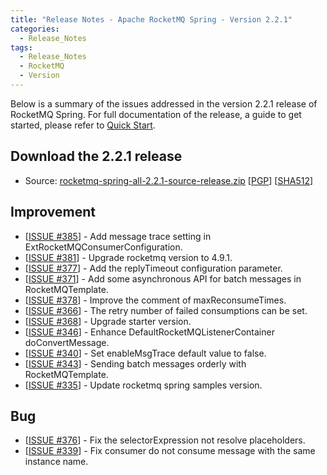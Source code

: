 ```yaml
---
title: "Release Notes - Apache RocketMQ Spring - Version 2.2.1"
categories:
  - Release_Notes
tags:
  - Release_Notes
  - RocketMQ
  - Version
---
```


Below is a summary of the issues addressed in the version 2.2.1 release of RocketMQ Spring. For full documentation of the release, a guide to get started, please refer to [Quick Start](https://github.com/apache/rocketmq-spring).


<h2> Download the 2.2.1 release</h2>
    
* Source: [rocketmq-spring-all-2.2.1-source-release.zip](https://archive.apache.org/dist/rocketmq/rocketmq-spring/2.2.1/rocketmq-spring-all-2.2.1-source-release.zip) [[PGP](https://archive.apache.org/dist/rocketmq/rocketmq-spring/2.2.1/rocketmq-spring-all-2.2.1-source-release.zip.asc)] [[SHA512](https://archive.apache.org/dist/rocketmq/rocketmq-spring/2.2.1/rocketmq-spring-all-2.2.1-source-release.zip.sha512)]


## Improvement
<ul>
<li>[<a href='https://github.com/apache/rocketmq-spring/issues/385'>ISSUE #385</a>] -  Add message trace setting in ExtRocketMQConsumerConfiguration.
</li>
<li>[<a href='https://github.com/apache/rocketmq-spring/issues/381'>ISSUE #381</a>] -  Upgrade rocketmq version to 4.9.1.
</li>
<li>[<a href='https://github.com/apache/rocketmq-spring/issues/377'>ISSUE #377</a>] -  Add the replyTimeout configuration parameter.
</li>
<li>[<a href='https://github.com/apache/rocketmq-spring/issues/371'>ISSUE #371</a>] -  Add some asynchronous API for batch messages in RocketMQTemplate.
</li>
<li>[<a href='https://github.com/apache/rocketmq-spring/issues/378'>ISSUE #378</a>] -  Improve the comment of maxReconsumeTimes.
</li>
<li>[<a href='https://github.com/apache/rocketmq-spring/issues/366'>ISSUE #366</a>] -  The retry number of failed consumptions can be set.
</li>
<li>[<a href='https://github.com/apache/rocketmq-spring/issues/368'>ISSUE #368</a>] -  Upgrade starter version.
</li>
<li>[<a href='https://github.com/apache/rocketmq-spring/issues/346'>ISSUE #346</a>] -  Enhance DefaultRocketMQListenerContainer doConvertMessage.
</li>
<li>[<a href='https://github.com/apache/rocketmq-spring/issues/340'>ISSUE #340</a>] -  Set enableMsgTrace default value to false.
</li>
<li>[<a href='https://github.com/apache/rocketmq-spring/issues/343'>ISSUE #343</a>] -  Sending batch messages orderly with RocketMQTemplate.
</li>
<li>[<a href='https://github.com/apache/rocketmq-spring/issues/335'>ISSUE #335</a>] -  Update rocketmq spring samples version.
</li>
</ul>

## Bug
<ul>
<li>[<a href='https://github.com/apache/rocketmq-spring/issues/376'>ISSUE #376</a>] -  Fix the selectorExpression not resolve placeholders.
</li>
<li>[<a href='https://github.com/apache/rocketmq-spring/issues/339'>ISSUE #339</a>] -  Fix consumer do not consume message with the same instance name.
</li>
</ul>